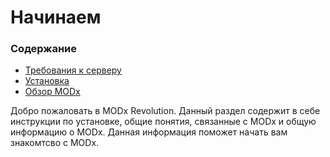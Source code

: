 # Начинаем

### Содержание

* [Требования к серверу](./Server-Requirements/Server-Requirements.md)
* [Установка](./Installation/Installation.md)
* [Обзор MODx](./An-Overview-of-MODX/An-Overview-of-MODX.md)

Добро пожаловать в MODx Revolution. Данный раздел содержит в себе инструкции по установке, общие понятия, связанные с MODx и общую информацию о MODx. Данная информация поможет начать вам знакомтсво с MODx.
